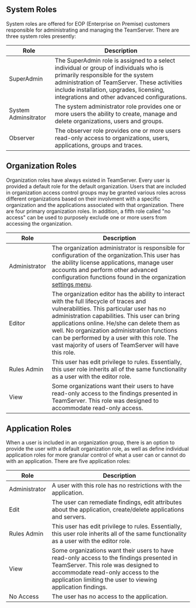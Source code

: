 <!--
title: "System, Organization and Application Roles"
description: "Overview of system, organization and application roles within TeamServer"
-->

## System Roles
System roles are offered for EOP (Enterprise on Premise) customers responsible for administrating and managing the TeamServer. There are three system roles presently:

| Role                 | Description                                                                                                                                                                                                                                                          |
|----------------------|----------------------------------------------------------------------------------------------------------------------------------------------------------------------------------------------------------------------------------------------------------------------|
| SuperAdmin           | The SuperAdmin role is assigned to a select individual or group of individuals who is primarily responsible for the system administration of TeamServer. These activities include installation, upgrades, licensing, integrations and other advanced configurations. |
| System Adminsitrator | The system administrator role provides one or more users the ability to create, manage and delete organizations, users and groups.                                                                                                                                   |
| Observer             | The observer role provides one or more users read-only access to organizations, users, applications, groups and traces.                                                                                                                                              |

## Organization Roles
Organization roles have always existed in TeamServer. Every user is provided a default role for the default organization. Users that are included in organization access control groups may be granted various roles across different organizations based on their involvment with a specific organization and the applications associated with that organization. There are four primary organization roles. In addition, a fifth role called "no access" can be used to purposely exclude one or more users from accessing the organization.

| Role                 | Description                                                                                                                                                                                                                                                          |
|----------------------|----------------------------------------------------------------------------------------------------------------------------------------------------------------------------------------------------------------------------------------------------------------------|
| Administrator | The organization administrator is responsible for configuration of the organization.This user has the ability license applications, manage user accounts and perform other advanced configuration functions found in the organization [settings menu](user_tsguideui.html#overview). |
| Editor        | The organization editor has the ability to interact with the full lifecycle of traces and vulnerabilities. This particular user has no administration capabilities. This user can bring applications online. He/she can delete them as well. No organization administration functions can be performed by a user with this role. The vast majority of users of TeamServer will have this role. |
| Rules Admin   | This user has edit privilege to rules. Essentially, this user role inherits all of the same functionality as a user with the editor role. |
| View          | Some organizations want their users to have read-only access to the findings presented in TeamServer. This role was designed to accommodate read-only access. |

## Application Roles
When a user is included in an organization group, there is an option to provide the user with a default organization role, as well as define individual application roles for more granular control of what a user can or cannot do with an application. There are five application roles:

| Role                 | Description                                                                                                                                                                                                                                                          |
|----------------------|-----------------------------------------------------------------------------------------------------------------------------------------------------------------------------------| 
| Administrator | A user with this role has no restrictions with the application. |
| Edit          | The user can remediate findings, edit attributes about the application, create/delete applications and servers. |
| Rules Admin   | This user has edit privilege to rules. Essentially, this user role inherits all of the same functionality as a user with the editor role. |
| View          | Some organizations want their users to have read-only access to the findings presented in TeamServer. This role was designed to accommodate read-only access to the application limiting the user to viewing application findings. |
| No Access     | The user has no access to the application. |

